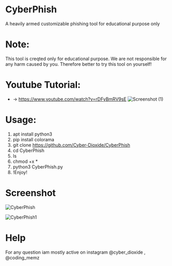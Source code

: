 # CyberPhish
A heavily armed customizable phishing tool for educational purpose only

# Note:
This tool is creqted only for educational purpose. We are not responsible for any harm caused by you. Therefore better to try this tool on yourself!
# Youtube Tutorial:
* ->  https://www.youtube.com/watch?v=rDFyBmRV9sE
![Screenshot (1)](https://user-images.githubusercontent.com/93708296/189639649-da35f6a6-11ae-44d3-9503-32b3264c9584.png)


# Usage:
1. apt install python3
2. pip install colorama
3. git clone https://github.com/Cyber-Dioxide/CyberPhish
4. cd CyberPhish
5. ls
6. chmod +x *
7. python3 CyberPhish.py
8. !Enjoy!


# Screenshot
![CyberPhish](https://user-images.githubusercontent.com/93708296/184074653-fc349ee4-2fe8-4ba7-be34-a8be88bcd4b2.png)

![CyberPhish1](https://user-images.githubusercontent.com/93708296/184074663-3e93f31c-c819-459f-ac7e-93e9d369b45c.png)


# Help
For any question iam mostly active on instagram @cyber_dioxide , @coding_memz
